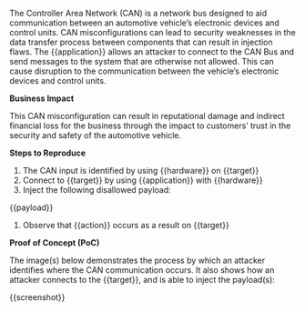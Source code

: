 The Controller Area Network (CAN) is a network bus designed to aid communication between an automotive vehicle’s electronic devices and control units. CAN misconfigurations can lead to security weaknesses in the data transfer process between components that can result in injection flaws. The {{application}} allows an attacker to connect to the CAN Bus and send messages to the system that are otherwise not allowed. This can cause disruption to the communication between the vehicle’s electronic devices and control units.

**Business Impact**

This CAN misconfiguration can result in reputational damage and indirect financial loss for the business through the impact to customers’ trust in the security and safety of the automotive vehicle.

**Steps to Reproduce**

1. The CAN input is identified by using {{hardware}} on {{target}}
1. Connect to {{target}} by using {{application}} with {{hardware}}
1. Inject the following disallowed payload:

{{payload}}

1. Observe that {{action}} occurs as a result on {{target}}

**Proof of Concept (PoC)**

The image(s) below demonstrates the process by which an attacker identifies where the CAN communication occurs. It also shows how an attacker connects to the {{target}}, and is able to inject the payload(s):

{{screenshot}}
